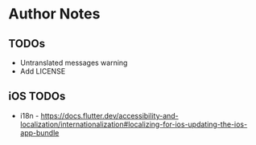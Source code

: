 # Author Notes

## TODOs

- Untranslated messages warning
- Add LICENSE

## iOS TODOs

- i18n - https://docs.flutter.dev/accessibility-and-localization/internationalization#localizing-for-ios-updating-the-ios-app-bundle
